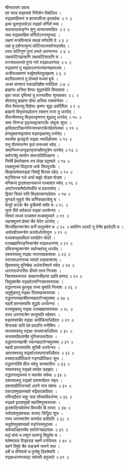 श्रीनारायण उवाच  
एवं नारद षड्वक्त्रो गिरिशेन विबोधितः ।  
रुद्राक्षमहिमानं च ज्ञात्वासीत्स कृतार्थकः ॥ १ ॥  
इत्थं भूतानुभावोऽयं रुद्राक्षो वर्णितो मया ।  
सदाचारप्रसङ्‌गेन शृणु चान्यत्समाहितः ॥ २ ॥  
यथा रुद्राक्षमहिमा वर्णितोऽनन्तपुण्यदः ।  
लक्षणं मन्त्रविन्यासं तथाहं वर्णयामि ते ॥ ३ ॥  
लक्षं तु दर्शनात्युण्यं कोटिस्तत्स्पर्शनाद्‍भवेत् ।  
तस्य कोटिगुणं पुण्यं लभते धारणान्‍नरः ॥ ४ ॥  
लक्षकोटिसहस्राणि लक्षकोटिशतानि च ।  
तज्जपाल्लभते पुण्यं नरो रुद्राक्षधारणात् ॥ ५ ॥  
रुद्राक्षाणां तु भद्राक्षधारणात्स्यान्महाफलम् ।  
धात्रीफलप्रमाणं यच्छ्रेष्ठमेतदुदाहृतम् ॥ ६ ॥  
बदरीफलमात्रं तु प्रोच्यते मध्यमं बुधैः ।  
अधमं चणमात्रं स्यात्प्रतिज्ञैषा मयोदिता ॥ ७ ॥  
ब्राह्मणाः क्षत्रिया वैश्याः शूद्राश्चेति शिवाज्ञया ।  
वृक्षा जाताः पृथिव्यां तु तज्जातीयाः शुभाक्षकाः ॥ ८ ॥  
श्वेतास्तु ब्राह्मणा ज्ञेयाः क्षत्रिया रक्तवर्णकाः ।  
पीता वैश्यास्तु विज्ञेयाः कृष्णाः शूद्राः प्रकीर्तिताः ॥ ९ ॥  
ब्राह्मणो बिभृयाच्छ्वेतान् रक्तान् राजा तु धारयेत् ।  
पीतान्वैश्यस्तु बिभृयात्कृष्णान् शूद्रस्तु धारयेत् ॥ १० ॥  
समाः स्निग्धा दृढास्तद्वत्कण्टकैः संयुताः शुभाः ।  
कृमिदष्टाञ्छिन्‍नभिन्‍नान्कण्टकैरहितांस्तथा ॥ ११ ॥  
व्रणयुक्तानावृतांश्च षड्‌रुद्राक्षांस्तु वर्जयेत् ।  
स्वयमेव कृतद्वारो रुद्राक्षः स्यादिहोत्तमः ॥ १२ ॥  
यत्तु पौरुषयत्‍नेन कृतं तन्मध्यमं भवेत् ।  
समान्स्निग्धान्दृढान्वृत्तान्क्षौमसूत्रेण धारयेत् ॥ १३ ॥  
सर्वगात्रेषु साम्येन समानातिविलक्षणा ।  
निर्घर्षे हेमलेखाभा यत्र लेखा प्रदृश्यते ॥ १४ ॥  
तदक्षमुत्तमं विद्यात्स धार्यः शिवपूजकैः ।  
शिखायामेकरुद्राक्षं त्रिंशद्वै शिरसा वहेत् ॥ १५ ॥  
षट्‌त्रिंशच्च गले धार्या बाह्वोः षोडश षोडश ।  
मणिबन्धे द्वादशाक्षान्स्कन्धे पञ्चाशतं भवेत् ॥ १६ ॥  
अष्टोत्तरशतैर्मालोपवीतं च प्रकल्पयेत् ।  
द्विसरं त्रिसरं वापि बिभृयात्कण्ठदेशतः ॥ १७ ॥  
कुण्डले मुकुटे चैव कर्णिकाहारकेषु च ।  
केयूरे कटके चैव कुक्षिवंशे तथैव च ॥ १८ ॥  
सुप्ते पीते सर्वकालं रुद्राक्षं धारयेन्‍नरः ।  
त्रिशतं त्वधमं पञ्चशतं मध्यममुच्यते ॥ १९ ॥  
सहस्रमुत्तमं प्रोक्तं चैवं भेदेन धारयेत् ।  
शिरसीशानमन्त्रेण कर्णे तत्पुरुषेण च ॥ २० ॥
अघोरेण ललाटे तु तेनैव हृदयेऽपि च ।  
अघोरबीजमन्त्रेण करयोर्धारयेत्पुनः ॥ २१ ॥  
पञ्चाशदक्षग्रथितां वामदेवेन चोदरे ।  
पञ्चब्रह्मभिरङ्‌गैश्चाप्येवं रुद्राक्षधारणम् ॥ २२ ॥  
ग्रथितान्मूलमन्त्रेण सर्वानक्षांस्तु धारयेत् ।  
एकवक्त्रस्तु रुद्राक्षः परतत्त्वप्रकाशकः ॥ २३ ॥  
परतत्त्वधारणाच्च जायते तत्प्रकाशनम् ।  
द्विवक्त्रस्तु मुनिश्रेष्ठ अर्धनारीश्वरो भवेत् ॥ २४ ॥  
धारणादर्धनारीशः प्रीयते तस्य नित्यशः ।  
त्रिवक्त्रस्त्वनलः साक्षात्स्त्रीहत्यां दहति क्षणात् ॥ २५ ॥  
त्रिमुखश्चैव रुद्राक्षोऽप्यग्नित्रयस्वरूपकः ।  
तद्धारणाच्च हुतभुक् तस्य तुष्यति नित्यशः ॥ २६ ॥  
चतुर्मुखस्तु रुद्राक्षः पितामहस्वरूपकः ।  
तद्धारणान्महाश्रीमान्महदारोग्यमुत्तमम् ॥ २७ ॥  
महती ज्ञानसम्पत्तिः शुद्धये धारयेन्‍नरः ।  
पञ्चमुखस्तु रुद्राक्षः पञ्चब्रह्मस्वरूपकः ॥ २८ ॥  
तस्य धारणमात्रेण सन्तुष्यति महेश्वरः ।  
षड्वक्त्रश्चैव रुद्राक्षः कार्तिकेयाधिदैवतः ॥ २९ ॥  
विनायकं चापि देवं प्रवदन्ति मनीषिणः ।  
सप्तवक्त्रस्तु रुद्राक्षः सप्तमात्राधिदैवतः ॥ ३० ॥  
सप्ताश्वदैवतश्चैव मुनिसप्तकदैवतः ।  
तद्धारणान्महाश्रीः स्यान्महदारोग्यमुत्तमम् ॥ ३१ ॥  
महती ज्ञानसम्पत्तिः शुचिर्वै धारयेन्‍नरः ।  
अष्टवक्त्रस्तु रुद्राक्षोऽप्यष्टमात्राधिदैवतः ॥ ३२ ॥  
वस्वष्टकप्रीतिकरो गङ्‌गाप्रीतिकरः शुभः ।  
तद्धारणादिमे प्रीता भवेयुः सत्यवादिनः ॥ ३३ ॥  
नववक्त्रस्तु रुद्राक्षो यमदेव उदाहृतः ।  
तद्धारणाद्यमभयं न भवत्येव सर्वथा ॥ ३४ ॥  
दशवक्त्रस्तु रुद्राक्षो दशाशादैवतः स्मृतः ।  
दशाशाप्रीतिजनको धारणे नात्र संशयः ॥ ३५ ॥  
एकादशमुखस्त्वक्षो रुद्रैकादशदैवतः ।  
तमिन्द्रदैवतं चाहुः सदा सौख्यविवर्धनम् ॥ ३६ ॥  
रुद्राक्षो द्वादशमुखो महाविष्णुस्वरूपकः ।  
द्वादशादित्यदैवश्च बिभर्त्येव हि तत्परः ॥ ३७ ॥  
त्रयोदशमुखश्चाक्षः कामदः सिद्धिदः शुभः ।  
तस्य धारणमात्रेण कामदेवः प्रसीदति ॥ ३८ ॥  
चतुर्दशमुखश्चाक्षो रुद्रनेत्रसमुद्‍भवः ।  
सर्वव्याधिहरश्चैव सर्वारोग्यप्रदायकः ॥ ३९ ॥  
मद्यं मांसं च लशुनं पलाण्डुं शिग्रुमेव च ।  
श्लेष्मातकं विड्वराहं भक्षणे वर्जयेत्ततः ॥ ४० ॥  
ग्रहणे विषुवे चैव सङ्‌क्रमे त्वयने तथा ।  
दर्शे च पौर्णमासे च पुण्येषु दिवसेष्वपि ।  
रुद्राक्षधारणात्सद्यः सर्वपापैः प्रमुच्यते ॥ ४१ ॥
